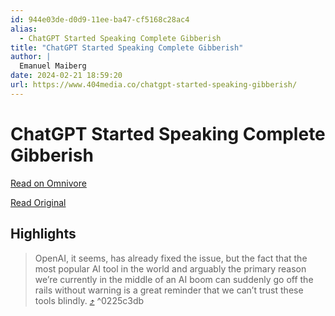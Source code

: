 ```yaml
---
id: 944e03de-d0d9-11ee-ba47-cf5168c28ac4
alias:
  - ChatGPT Started Speaking Complete Gibberish
title: "ChatGPT Started Speaking Complete Gibberish"
author: |
  Emanuel Maiberg
date: 2024-02-21 18:59:20
url: https://www.404media.co/chatgpt-started-speaking-gibberish/
---
```


# ChatGPT Started Speaking Complete Gibberish

[Read on Omnivore](https://omnivore.app/me/chat-gpt-started-speaking-complete-gibberish-18dcc951d42)

[Read Original](https://www.404media.co/chatgpt-started-speaking-gibberish/)

## Highlights

> OpenAI, it seems, has already fixed the issue, but the fact that the most popular AI tool in the world and arguably the primary reason we’re currently in the middle of an AI boom can suddenly go off the rails without warning is a great reminder that we can’t trust these tools blindly. [⤴️](https://omnivore.app/me/chat-gpt-started-speaking-complete-gibberish-18dcc951d42#0225c3db-feaa-42bf-84b0-e890cdb8f3f5)  ^0225c3db

